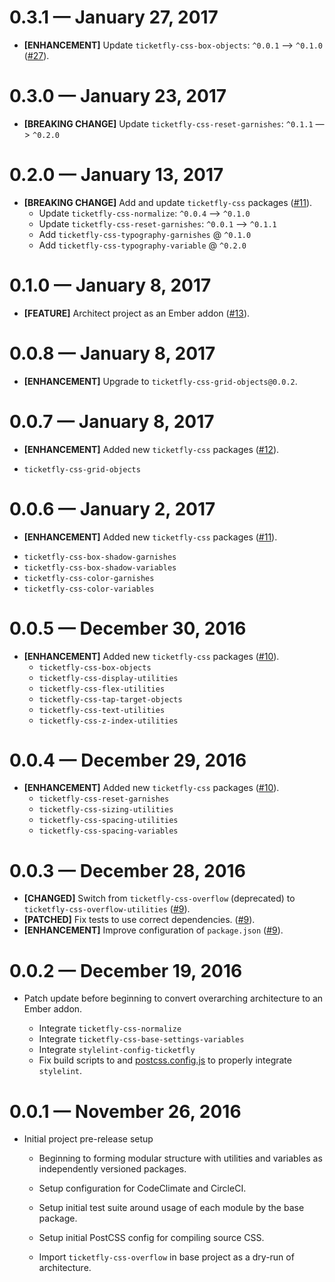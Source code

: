# 0.3.1 &mdash; January 27, 2017

- **[ENHANCEMENT]** Update `ticketfly-css-box-objects`: `^0.0.1` &mdash;> `^0.1.0` ([#27](https://github.com/Ticketfly-UI/ticketfly-css/pull/27)).


# 0.3.0 &mdash; January 23, 2017

- **[BREAKING CHANGE]** Update `ticketfly-css-reset-garnishes`: `^0.1.1` &mdash;> `^0.2.0`


# 0.2.0 &mdash; January 13, 2017

- **[BREAKING CHANGE]** Add and update `ticketfly-css` packages ([#11](https://github.com/Ticketfly-UI/ticketfly-css/pull/11)).
  + Update `ticketfly-css-normalize`: `^0.0.4` &mdash;> `^0.1.0`
  + Update `ticketfly-css-reset-garnishes`: `^0.0.1` &mdash;> `^0.1.1`
  + Add `ticketfly-css-typography-garnishes` @ `^0.1.0`
  + Add `ticketfly-css-typography-variable` @ `^0.2.0`


# 0.1.0 &mdash; January 8, 2017

- **[FEATURE]** Architect project as an Ember addon ([#13](https://github.com/Ticketfly-UI/ticketfly-css/pull/13)).


# 0.0.8 &mdash; January 8, 2017

- **[ENHANCEMENT]** Upgrade to `ticketfly-css-grid-objects@0.0.2`.


# 0.0.7 &mdash; January 8, 2017

- **[ENHANCEMENT]** Added new `ticketfly-css` packages ([#12](https://github.com/Ticketfly-UI/ticketfly-css/pull/12)).
 + `ticketfly-css-grid-objects`


# 0.0.6 &mdash; January 2, 2017

- **[ENHANCEMENT]** Added new `ticketfly-css` packages ([#11](https://github.com/Ticketfly-UI/ticketfly-css/pull/11)).
 + `ticketfly-css-box-shadow-garnishes`
 + `ticketfly-css-box-shadow-variables`
 + `ticketfly-css-color-garnishes`
 + `ticketfly-css-color-variables`


# 0.0.5 &mdash; December 30, 2016

- **[ENHANCEMENT]** Added new `ticketfly-css` packages ([#10](https://github.com/Ticketfly-UI/ticketfly-css/pull/10)).
  + `ticketfly-css-box-objects`
  + `ticketfly-css-display-utilities`
  + `ticketfly-css-flex-utilities`
  + `ticketfly-css-tap-target-objects`
  + `ticketfly-css-text-utilities`
  + `ticketfly-css-z-index-utilities`


# 0.0.4 &mdash; December 29, 2016

- **[ENHANCEMENT]** Added new `ticketfly-css` packages ([#10](https://github.com/Ticketfly-UI/ticketfly-css/pull/10)).
  + `ticketfly-css-reset-garnishes`
  + `ticketfly-css-sizing-utilities`
  + `ticketfly-css-spacing-utilities`
  + `ticketfly-css-spacing-variables`


# 0.0.3 &mdash; December 28, 2016

- **[CHANGED]** Switch from `ticketfly-css-overflow` (deprecated) to
`ticketfly-css-overflow-utilities` ([#9](https://github.com/Ticketfly-UI/ticketfly-css/pull/9)).
- **[PATCHED]** Fix tests to use correct dependencies. ([#9](https://github.com/Ticketfly-UI/ticketfly-css/pull/9)).
- **[ENHANCEMENT]** Improve configuration of `package.json` ([#9](https://github.com/Ticketfly-UI/ticketfly-css/pull/9)).


# 0.0.2 &mdash; December 19, 2016

- Patch update before beginning to convert overarching architecture
  to an Ember addon.

  + Integrate `ticketfly-css-normalize`
  + Integrate `ticketfly-css-base-settings-variables`
  + Integrate `stylelint-config-ticketfly`
  + Fix build scripts to and [postcss.config.js](./postcss.config.js)
    to properly integrate `stylelint`.


# 0.0.1 &mdash; November 26, 2016

- Initial project pre-release setup

  + Beginning to forming modular structure with utilities and variables as
  independently versioned packages.

  + Setup configuration for CodeClimate and CircleCI.

  + Setup initial test suite around usage of each module
  by the base package.

  + Setup initial PostCSS config for compiling source CSS.

  + Import `ticketfly-css-overflow` in base project as a dry-run
  of architecture.

